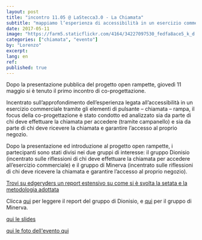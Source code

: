 ```yaml
---
layout: post
title: "incontro 11.05 @ LaStecca3.0 - La Chiamata"
subtitle: "mappiamo l’esperienza di accessibilità in un esercizio commerciale"
date: 2017-05-11
image: "https://farm5.staticflickr.com/4164/34227097530_fedfa8ace5_k_d.jpg"
categories: ["chiamata", "evento"]
by: "Lorenzo"
excerpt:
lang: en
ref:
published: true
---
```

Dopo la presentazione pubblica del progetto open rampette, giovedì 11 maggio si è tenuto il primo incontro di co-progettazione.

Incentrato sull’approfondimento dell’esperienza legata all’accessibilità in un esercizio commerciale tramite gli elementi di pulsante – chiamata – rampa, il focus della co-progettazione è stato condotto ed analizzato sia da parte di chi deve effettuare la chiamata per accedere (tramite campanello) e sia da parte di chi deve ricevere la chiamata e garantire l’accesso al proprio negozio.

Dopo la presentazione ed introduzione al progetto open rampette, i partecipanti sono stati divisi nei due gruppi di interesse: il gruppo Dionisio (incentrato sulle riflessioni di chi deve effettuare la chiamata per accedere all’esercizio commerciale) e il gruppo di Minerva (incentrato sulle riflessioni di chi deve ricevere la chiamata e garantire l’accesso al proprio negozio).

[Trovi su edgeryders un report estensivo su come si è svolta la setata e la metodologia adottata](https://edgeryders.eu/en/open-rampette-la-chiamata-incontro-1105-lastecca30)

Clicca [qui](https://edgeryders.eu/en/node/7915) per leggere il report del gruppo di Dionisio, e [qui](https://edgeryders.eu/en/node/7916) per il gruppo di Minerva.

[qui le slides ](https://www.flickr.com/photos/wemake_cc/sets/72157683629824436/with/34227097530/)

[qui le foto dell'evento qui](https://www.flickr.com/photos/wemake_cc/sets/72157683629824436/with/34227097530/)
